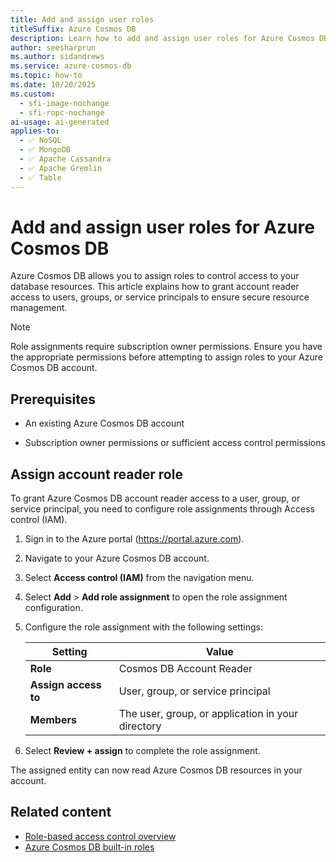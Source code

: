 ```yaml
---
title: Add and assign user roles
titleSuffix: Azure Cosmos DB
description: Learn how to add and assign user roles for Azure Cosmos DB accounts. Follow step-by-step instructions to configure role-based access control and secure your database resources.
author: seesharprun
ms.author: sidandrews
ms.service: azure-cosmos-db
ms.topic: how-to
ms.date: 10/20/2025
ms.custom:
  - sfi-image-nochange
  - sfi-ropc-nochange
ai-usage: ai-generated
applies-to:
  - ✅ NoSQL
  - ✅ MongoDB
  - ✅ Apache Cassandra
  - ✅ Apache Gremlin
  - ✅ Table
---
```


# Add and assign user roles for Azure Cosmos DB

Azure Cosmos DB allows you to assign roles to control access to your database resources. This article explains how to grant account reader access to users, groups, or service principals to ensure secure resource management.

> [!NOTE]
> Role assignments require subscription owner permissions. Ensure you have the appropriate permissions before attempting to assign roles to your Azure Cosmos DB account.

## Prerequisites

- An existing Azure Cosmos DB account

- Subscription owner permissions or sufficient access control permissions

## Assign account reader role

To grant Azure Cosmos DB account reader access to a user, group, or service principal, you need to configure role assignments through Access control (IAM).

1. Sign in to the Azure portal (<https://portal.azure.com>).

1. Navigate to your Azure Cosmos DB account.

1. Select **Access control (IAM)** from the navigation menu.

1. Select **Add** > **Add role assignment** to open the role assignment configuration.

1. Configure the role assignment with the following settings:

   | Setting | Value |
   | --- | --- |
   | **Role** | Cosmos DB Account Reader |
   | **Assign access to** | User, group, or service principal |
   | **Members** | The user, group, or application in your directory |

1. Select **Review + assign** to complete the role assignment.

The assigned entity can now read Azure Cosmos DB resources in your account.

## Related content

- [Role-based access control overview](/azure/role-based-access-control/overview)
- [Azure Cosmos DB built-in roles](/azure/cosmos-db/how-to-setup-rbac)

